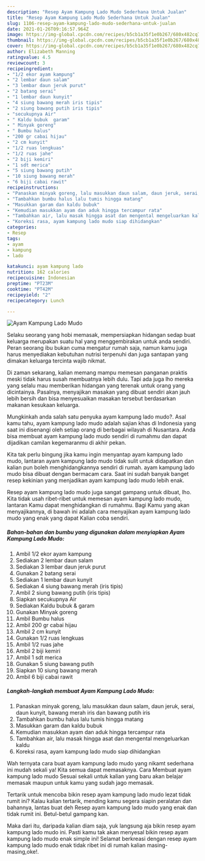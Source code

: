```yaml
---
description: "Resep Ayam Kampung Lado Mudo Sederhana Untuk Jualan"
title: "Resep Ayam Kampung Lado Mudo Sederhana Untuk Jualan"
slug: 1106-resep-ayam-kampung-lado-mudo-sederhana-untuk-jualan
date: 2021-01-26T09:16:57.964Z
image: https://img-global.cpcdn.com/recipes/b5cb1a35f1e0b267/680x482cq70/ayam-kampung-lado-mudo-foto-resep-utama.jpg
thumbnail: https://img-global.cpcdn.com/recipes/b5cb1a35f1e0b267/680x482cq70/ayam-kampung-lado-mudo-foto-resep-utama.jpg
cover: https://img-global.cpcdn.com/recipes/b5cb1a35f1e0b267/680x482cq70/ayam-kampung-lado-mudo-foto-resep-utama.jpg
author: Elizabeth Manning
ratingvalue: 4.5
reviewcount: 3
recipeingredient:
- "1/2 ekor ayam kampung"
- "2 lembar daun salam"
- "3 lembar daun jeruk purut"
- "2 batang serai"
- "1 lembar daun kunyit"
- "4 siung bawang merah iris tipis"
- "2 siung bawang putih iris tipis"
- "secukupnya Air"
- " Kaldu bubuk  garam"
- " Minyak goreng"
- " Bumbu halus"
- "200 gr cabai hijau"
- "2 cm kunyit"
- "1/2 ruas lengkuas"
- "1/2 ruas jahe"
- "2 biji kemiri"
- "1 sdt merica"
- "5 siung bawang putih"
- "10 siung bawang merah"
- "6 biji cabai rawit"
recipeinstructions:
- "Panaskan minyak goreng, lalu masukkan daun salam, daun jeruk, serai, daun kunyit, bawang merah iris dan bawang putih iris"
- "Tambahkan bumbu halus lalu tumis hingga matang"
- "Masukkan garam dan kaldu bubuk"
- "Kemudian masukkan ayam dan aduk hingga tercampur rata"
- "Tambahkan air, lalu masak hingga asat dan mengental mengeluarkan kaldu"
- "Koreksi rasa, ayam kampung lado mudo siap dihidangkan"
categories:
- Resep
tags:
- ayam
- kampung
- lado

katakunci: ayam kampung lado 
nutrition: 162 calories
recipecuisine: Indonesian
preptime: "PT23M"
cooktime: "PT42M"
recipeyield: "2"
recipecategory: Lunch

---
```



![Ayam Kampung Lado Mudo](https://img-global.cpcdn.com/recipes/b5cb1a35f1e0b267/680x482cq70/ayam-kampung-lado-mudo-foto-resep-utama.jpg)

Selaku seorang yang hobi memasak, mempersiapkan hidangan sedap buat keluarga merupakan suatu hal yang menggembirakan untuk anda sendiri. Peran seorang ibu bukan cuma mengatur rumah saja, namun kamu juga harus menyediakan kebutuhan nutrisi terpenuhi dan juga santapan yang dimakan keluarga tercinta wajib nikmat.

Di zaman  sekarang, kalian memang mampu memesan panganan praktis meski tidak harus susah membuatnya lebih dulu. Tapi ada juga lho mereka yang selalu mau memberikan hidangan yang terenak untuk orang yang dicintainya. Pasalnya, menyajikan masakan yang dibuat sendiri akan jauh lebih bersih dan bisa menyesuaikan masakan tersebut berdasarkan makanan kesukaan keluarga. 



Mungkinkah anda salah satu penyuka ayam kampung lado mudo?. Asal kamu tahu, ayam kampung lado mudo adalah sajian khas di Indonesia yang saat ini disenangi oleh setiap orang di berbagai wilayah di Nusantara. Anda bisa membuat ayam kampung lado mudo sendiri di rumahmu dan dapat dijadikan camilan kegemaranmu di akhir pekan.

Kita tak perlu bingung jika kamu ingin menyantap ayam kampung lado mudo, lantaran ayam kampung lado mudo tidak sulit untuk didapatkan dan kalian pun boleh menghidangkannya sendiri di rumah. ayam kampung lado mudo bisa dibuat dengan bermacam cara. Saat ini sudah banyak banget resep kekinian yang menjadikan ayam kampung lado mudo lebih enak.

Resep ayam kampung lado mudo juga sangat gampang untuk dibuat, lho. Kita tidak usah ribet-ribet untuk memesan ayam kampung lado mudo, lantaran Kamu dapat menghidangkan di rumahmu. Bagi Kamu yang akan menyajikannya, di bawah ini adalah cara menyajikan ayam kampung lado mudo yang enak yang dapat Kalian coba sendiri.

<!--inarticleads1-->

##### Bahan-bahan dan bumbu yang digunakan dalam menyiapkan Ayam Kampung Lado Mudo:

1. Ambil 1/2 ekor ayam kampung
1. Sediakan 2 lembar daun salam
1. Sediakan 3 lembar daun jeruk purut
1. Gunakan 2 batang serai
1. Sediakan 1 lembar daun kunyit
1. Sediakan 4 siung bawang merah (iris tipis)
1. Ambil 2 siung bawang putih (iris tipis)
1. Siapkan secukupnya Air
1. Sediakan  Kaldu bubuk &amp; garam
1. Gunakan  Minyak goreng
1. Ambil  Bumbu halus
1. Ambil 200 gr cabai hijau
1. Ambil 2 cm kunyit
1. Gunakan 1/2 ruas lengkuas
1. Ambil 1/2 ruas jahe
1. Ambil 2 biji kemiri
1. Ambil 1 sdt merica
1. Gunakan 5 siung bawang putih
1. Siapkan 10 siung bawang merah
1. Ambil 6 biji cabai rawit




<!--inarticleads2-->

##### Langkah-langkah membuat Ayam Kampung Lado Mudo:

1. Panaskan minyak goreng, lalu masukkan daun salam, daun jeruk, serai, daun kunyit, bawang merah iris dan bawang putih iris
1. Tambahkan bumbu halus lalu tumis hingga matang
1. Masukkan garam dan kaldu bubuk
1. Kemudian masukkan ayam dan aduk hingga tercampur rata
1. Tambahkan air, lalu masak hingga asat dan mengental mengeluarkan kaldu
1. Koreksi rasa, ayam kampung lado mudo siap dihidangkan




Wah ternyata cara buat ayam kampung lado mudo yang nikamt sederhana ini mudah sekali ya! Kita semua dapat memasaknya. Cara Membuat ayam kampung lado mudo Sesuai sekali untuk kalian yang baru akan belajar memasak maupun untuk kamu yang sudah jago memasak.

Tertarik untuk mencoba bikin resep ayam kampung lado mudo lezat tidak rumit ini? Kalau kalian tertarik, mending kamu segera siapin peralatan dan bahannya, lantas buat deh Resep ayam kampung lado mudo yang enak dan tidak rumit ini. Betul-betul gampang kan. 

Maka dari itu, daripada kalian diam saja, yuk langsung aja bikin resep ayam kampung lado mudo ini. Pasti kamu tak akan menyesal bikin resep ayam kampung lado mudo enak simple ini! Selamat berkreasi dengan resep ayam kampung lado mudo enak tidak ribet ini di rumah kalian masing-masing,oke!.


